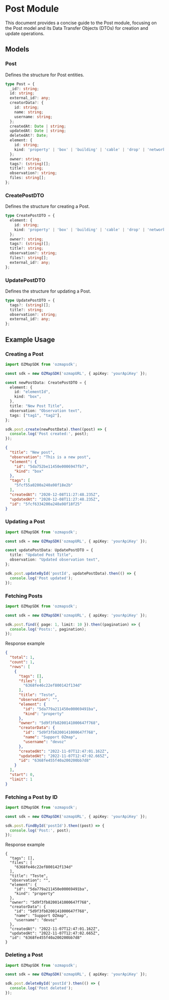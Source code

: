 # Post Module

This document provides a concise guide to the Post module, focusing on the Post model and its Data Transfer Objects (DTOs) for creation and update operations.

## Models

### Post

Defines the structure for Post entities.

```typescript
type Post = {
  _id?: string;
  id: string;
  external_id?: any;
  creatorData?: {
    id: string;
    name: string;
    username: string;
  };
  createdAt: Date | string;
  updatedAt: Date | string;
  deletedAt?: Date;
  element: {
    id: string;
    kind: 'property' | 'box' | 'building' | 'cable' | 'drop' | 'networkConnector' | 'pole' | 'pendency' | 'junctionBox' | 'duct';
  };
  owner: string;
  tags?: (string)[];
  title?: string;
  observation?: string;
  files: string[];
};
```

### CreatePostDTO

Defines the structure for creating a Post.

```typescript
type CreatePostDTO = {
  element: {
    id: string;
    kind: 'property' | 'box' | 'building' | 'cable' | 'drop' | 'networkConnector' | 'pole' | 'pendency' | 'junctionBox' | 'duct';
  };
  owner?: string;
  tags?: (string)[];
  title?: string;
  observation?: string;
  files?: string[];
  external_id?: any;
};
```

### UpdatePostDTO

Defines the structure for updating a Post.

```typescript
type UpdatePostDTO = {
  tags?: (string)[];
  title?: string;
  observation?: string;
  external_id?: any;
};
```

## Example Usage

### Creating a Post

```typescript
import OZMapSDK from 'ozmapsdk';

const sdk = new OZMapSDK('ozmapURL', { apiKey: 'yourApiKey' });

const newPostData: CreatePostDTO = {
  element: {
    id: "elementId",
    kind: "box",
  },
  title: "New Post Title",
  observation: "Observation text",
  tags: ["tag1", "tag2"],
};

sdk.post.create(newPostData).then((post) => {
  console.log('Post created:', post);
});
```
```json
{
  "title": "New post",
  "observation": "This is a new post",
  "element": {
    "id": "5da752be11450e0006947fb7",
    "kind": "box"
  },
  "tags": [
    "5fcf55a0200a240a98f18e2b"
  ],
  "createdAt": "2020-12-08T11:27:48.235Z",
  "updatedAt": "2020-12-08T11:27:48.235Z",
  "id": "5fcf6334200a240a98f18f25"
}
```
### Updating a Post

```typescript
import OZMapSDK from 'ozmapsdk';

const sdk = new OZMapSDK('ozmapURL', { apiKey: 'yourApiKey' });

const updatePostData: UpdatePostDTO = {
  title: "Updated Post Title",
  observation: "Updated observation text",
};

sdk.post.updateById('postId', updatePostData).then(() => {
  console.log('Post updated');
});
```

### Fetching Posts

```typescript
import OZMapSDK from 'ozmapsdk';

const sdk = new OZMapSDK('ozmapURL', { apiKey: 'yourApiKey' });

sdk.post.find({ page: 1, limit: 10 }).then((pagination) => {
  console.log('Posts:', pagination);
});
```
Response example

```json
{
  "total": 1,
  "count": 1,
  "rows": [
    {
      "tags": [],
      "files": [
        "6368fe46c22ef800142f134d"
      ],
      "title": "Teste",
      "observation": "",
      "element": {
        "id": "5da779a211450e00069491ba",
        "kind": "property"
      },
      "owner": "5d9f3fb8200141000647f768",
      "creatorData": {
        "id": "5d9f3fb8200141000647f768",
        "name": "Support OZmap",
        "username": "devoz"
      },
      "createdAt": "2022-11-07T12:47:01.162Z",
      "updatedAt": "2022-11-07T12:47:02.665Z",
      "id": "6368fe455f40a200200bb7d8"
    }
  ],
  "start": 0,
  "limit": 1
}
```
### Fetching a Post by ID

```typescript
import OZMapSDK from 'ozmapsdk';

const sdk = new OZMapSDK('ozmapURL', { apiKey: 'yourApiKey' });

sdk.post.findById('postId').then((post) => {
  console.log('Post:', post);
});
```
Response example
```
{
  "tags": [],
  "files": [
    "6368fe46c22ef800142f134d"
  ],
  "title": "Teste",
  "observation": "",
  "element": {
    "id": "5da779a211450e00069491ba",
    "kind": "property"
  },
  "owner": "5d9f3fb8200141000647f768",
  "creatorData": {
    "id": "5d9f3fb8200141000647f768",
    "name": "Support OZmap",
    "username": "devoz"
  },
  "createdAt": "2022-11-07T12:47:01.162Z",
  "updatedAt": "2022-11-07T12:47:02.665Z",
  "id": "6368fe455f40a200200bb7d8"
}
```
### Deleting a Post

```typescript
import OZMapSDK from 'ozmapsdk';

const sdk = new OZMapSDK('ozmapURL', { apiKey: 'yourApiKey' });

sdk.post.deleteById('postId').then(() => {
  console.log('Post deleted');
});
```

